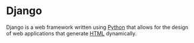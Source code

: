   # Django



Django is a web framework written using [Python](/wiki/Python) that allows for the design of web applications that generate [HTML](/wiki/HTML) dynamically.

  